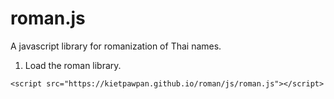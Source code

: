 # roman.js
A javascript library for romanization of Thai names.

1. Load the roman library.
```
<script src="https://kietpawpan.github.io/roman/js/roman.js"></script>
```
